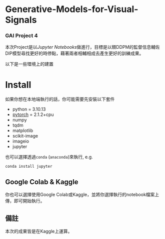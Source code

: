# Generative-Models-for-Visual-Signals

### GAI Project 4
本次Project是以*Jupyter Notebooks*做進行，目標是以類DDPM的監督信息輔佐DIP模型尋找更好的時停點，藉著兩者相輔相成去產生更好的訓練成果。

以下是一些環境上的建置

# Install

如果你想在本地端執行的話，你可能需要先安裝以下套件

- python = 3.10.13
- [pytorch](http://pytorch.org/) = 2.1.2+cpu
- numpy
- tqdm
- matplotlib
- scikit-image
- imageio
- jupyter

也可以選擇透過`conda` (`anaconda`)來執行, e.g.
```
conda install jupyter
```

## Google Colab & Kaggle

你也可以選擇使用Google Colab或Kaggle，並將你選擇執行的notebook檔案上傳，即可開始執行。


## 備註
本次的成果皆是在Kaggle上運算。

